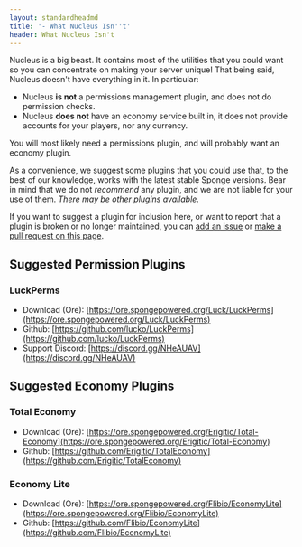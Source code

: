 ```yaml
---
layout: standardheadmd
title: '- What Nucleus Isn''t'
header: What Nucleus Isn't
---
```


Nucleus is a big beast. It contains most of the utilities that you could want so you can concentrate on making your server unique!
That being said, Nucleus doesn't have everything in it. In particular:

* Nucleus **is not** a permissions management plugin, and does not do permission checks.
* Nucleus **does not** have an economy service built in, it does not provide accounts for your players, nor any currency.

You will most likely need a permissions plugin, and will probably want an economy plugin.

As a convenience, we suggest some plugins that you could use that, to the best of our knowledge, works with the latest stable Sponge versions. 
Bear in mind that we do not _recommend_ any plugin, and we are not liable for your use of them. _There may be other plugins available._

If you want to suggest a plugin for inclusion here, or want to report that a plugin is broken or no longer maintained, you can
[add an issue](https://github.com/NucleusPowered/nucleuspowered.github.io/issues) or 
[make a pull request on this page](https://github.com/NucleusPowered/nucleuspowered.github.io/tree/master/docs/permsecon.md). 

## Suggested Permission Plugins

### LuckPerms

* Download (Ore): [https://ore.spongepowered.org/Luck/LuckPerms](https://ore.spongepowered.org/Luck/LuckPerms) 
* Github: [https://github.com/lucko/LuckPerms](https://github.com/lucko/LuckPerms)
* Support Discord: [https://discord.gg/NHeAUAV](https://discord.gg/NHeAUAV)

## Suggested Economy Plugins

### Total Economy

* Download (Ore): [https://ore.spongepowered.org/Erigitic/Total-Economy](https://ore.spongepowered.org/Erigitic/Total-Economy)
* Github: [https://github.com/Erigitic/TotalEconomy](https://github.com/Erigitic/TotalEconomy)

### Economy Lite

* Download (Ore): [https://ore.spongepowered.org/Flibio/EconomyLite](https://ore.spongepowered.org/Flibio/EconomyLite) 
* Github: [https://github.com/Flibio/EconomyLite](https://github.com/Flibio/EconomyLite)